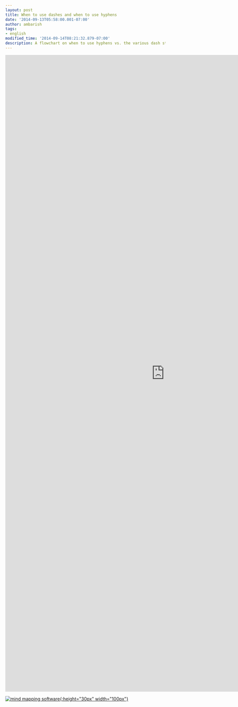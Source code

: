 ```yaml
---
layout: post
title: When to use dashes and when to use hyphens
date: '2014-09-13T05:58:00.001-07:00'
author: ambarish
tags:
- english
modified_time: '2014-09-14T08:21:32.879-07:00'
description: A flowchart on when to use hyphens vs. the various dash styles in English punctuation.
---
```


<iframe allowfullscreen frameborder="0" style="width:1000px; height:2000px" src="https://www.lucidchart.com/documents/embeddedchart/8086111b-62ab-4d9c-afbd-48e33f231bcf"></iframe>

[![mind mapping software](https://www.lucidchart.com/img/diagrams-lucidchart.png){:height="30px" width="100px"}](https://www.lucidchart.com/pages/examples/mind_mapping_software)
